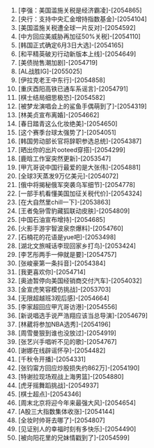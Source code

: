 
1. [李强：美国滥施关税是经济霸凌]-[2054865]
1. [央行：支持中央汇金增持指数基金]-[2054104]
1. [美国滥施关税遭全球一片反对]-[2054592]
1. [中方回应美威胁再加征50%关税]-[2054110]
1. [韩国正式确定6月3日大选]-[2054165]
1. [和平精英破刃行动新版本上线]-[2054649]
1. [美债抛售潮加剧]-[2054719]
1. [AL战胜IG]-[2055025]
1. [伊拉克老王中东行]-[2054858]
1. [重庆酉阳高铁已通车系谣言]-[2054791]
1. [棋士结局细思极恐]-[2054582]
1. [被梦龙演唱会上的鲨鱼手偶萌到了]-[2054319]
1. [林美贞宣布离婚]-[2054662]
1. [春日踏青这么化妆绝美]-[2054650]
1. [这个赛季台球太强势了]-[2054051]
1. [韩国劳动部长官将辞职参选总统]-[2054387]
1. [晒出你的出片ooteed穿搭]-[2054299]
1. [鹿晗工作室突然更新]-[2053547]
1. [甲亢哥说中国行最爱的是大张伟]-[2054881]
1. [全球3天蒸发9万亿美元]-[2054072]
1. [俄中将揭秘俄军突袭乌军细节]-[2054778]
1. [一部手机看懂美国加征关税代价]-[2054324]
1. [在大自然里chill一下]-[2053863]
1. [王者兔狲雪豹藏狐联动皮肤]-[2054809]
1. [中国石油宣布增持]-[2054685]
1. [火影手游宇智波泉奈爆料]-[2054760]
1. [石楠花的花语是yue吧]-[2053498]
1. [湖北文旅喊话李现回家乡打鸟]-[2053424]
1. [李艺彤两手一伸就是要]-[2054757]
1. [张峻豪第一条抖音]-[2054384]
1. [我更喜欢你]-[2054714]
1. [奥迪暂停向美国经销商交付汽车]-[2054032]
1. [金宣虎笑容模仿挑战]-[2053703]
1. [无限超越班3观后感]-[2054664]
1. [李家超回应甲亢哥访港]-[2054556]
1. [新说唱选手说严浩翔应该当总导演]-[2054679]
1. [林葳将参加NBA选秀]-[2054196]
1. [周雪曼狠到谁也没放过]-[2054919]
1. [张艺兴手唱听不见的歌]-[2054767]
1. [谢娜在线辟谣怀孕]-[2054482]
1. [千秋令开播]-[2054331]
1. [张钧甯方回应炒股损失约862万]-[2054190]
1. [特谢拉现场观战上海男篮]-[2054880]
1. [虎牙摇舞蹈挑战]-[2054937]
1. [棋士超点]-[2054346]
1. [周末北京将迎今年来最强大风]-[2054654]
1. [A股三大指数集体收涨]-[2054144]
1. [全妆时帅哥去哪了]-[2054807]
1. [见证别人的幸福时刻有多快乐]-[2054490]
1. [被向阳花里的兄妹情戳到了]-[2054599]